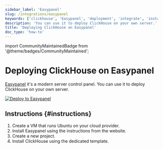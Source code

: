 ```yaml
---
sidebar_label: 'Easypanel'
slug: /integrations/easypanel
keywords: ['clickhouse', 'Easypanel', 'deployment', 'integrate', 'install']
description: 'You can use it to deploy ClickHouse on your own server.'
title: 'Deploying ClickHouse on Easypanel'
doc_type: 'how-to'
---
```


import CommunityMaintainedBadge from '@theme/badges/CommunityMaintained';

# Deploying ClickHouse on Easypanel

<CommunityMaintainedBadge/>

[Easypanel](https://easypanel.io) it's a modern server control panel. You can use it to deploy ClickHouse on your own server.

[![Deploy to Easypanel](https://easypanel.io/img/deploy-on-easypanel-40.svg)](https://easypanel.io/docs/templates/clickhouse)

## Instructions {#instructions}

1. Create a VM that runs Ubuntu on your cloud provider.
2. Install Easypanel using the instructions from the website.
3. Create a new project.
4. Install ClickHouse using the dedicated template.
